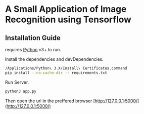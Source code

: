 # A Small Application of Image Recognition using Tensorflow
## Installation Guide

requires [Python](https://www.python.org/downloads/) v3+ to run.

Install the dependencies and devDependencies.

```sh
/Applications/Python\ 3.X/Install\ Certificates.command
pip install --no-cache-dir -r requirements.txt
```
Run Server.

```sh
python3 app.py
```

Then open the url in the preffered browser
 [http://127.0.0.1:5000/](http://127.0.0.1:5000/)